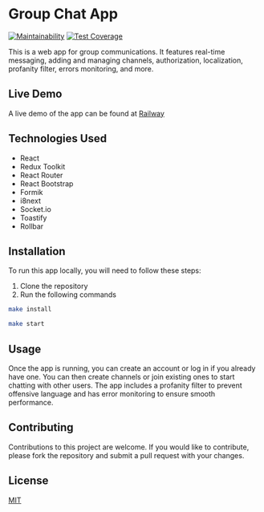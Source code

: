 # Group Chat App

[![Maintainability](https://api.codeclimate.com/v1/badges/534a5214e4ed24cb0ffa/maintainability)](https://codeclimate.com/github/Dend3lion/frontend-project-12/maintainability)
[![Test Coverage](https://api.codeclimate.com/v1/badges/534a5214e4ed24cb0ffa/test_coverage)](https://codeclimate.com/github/Dend3lion/frontend-project-12/test_coverage)

This is a web app for group communications. It features real-time messaging, adding and managing channels, authorization, localization, profanity filter, errors monitoring, and more.

## Live Demo

A live demo of the app can be found at [Railway](https://frontend-project-12-production-bf1e.up.railway.app/)

## Technologies Used

- React
- Redux Toolkit
- React Router
- React Bootstrap
- Formik
- i8next
- Socket.io
- Toastify
- Rollbar

## Installation

To run this app locally, you will need to follow these steps:

1. Clone the repository
2. Run the following commands

```bash
make install
```

```bash
make start
```

## Usage

Once the app is running, you can create an account or log in if you already have one. You can then create channels or join existing ones to start chatting with other users. The app includes a profanity filter to prevent offensive language and has error monitoring to ensure smooth performance.

## Contributing

Contributions to this project are welcome. If you would like to contribute, please fork the repository and submit a pull request with your changes.

## License

[MIT](https://choosealicense.com/licenses/mit/)
